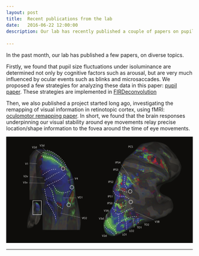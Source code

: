 ```yaml
---
layout: post
title:  Recent publications from the lab
date:   2016-06-22 12:00:00
description: Our lab has recently published a couple of papers on pupil responses and fMRI of eye-movement influences on visual cortex.

---
```


In the past month, our lab has published a few papers, on diverse topics. 

Firstly, we found that pupil size fluctuations under isoluminance are determined not only by cognitive factors such as arousal, but are very much influenced by ocular events such as blinks and microsaccades. We proposed a few strategies for analyzing these data in this paper: [pupil paper](/publications/2016-05-18-PO). These strategies are implemented in [FIRDeconvolution](/science/fir_deconvolution)

Then, we also published a project started long ago, investigating the remapping of visual information in retinotopic cortex, using fMRI: [oculomotor remapping paper](/publications/2016-06-21-FSN). In short, we found that the brain responses underpinning our visual stability around eye movements relay precise location/shape information to the fovea around the time of eye movements.

<img class="col three" src="/img/science/retmaps.png">

<hr />
